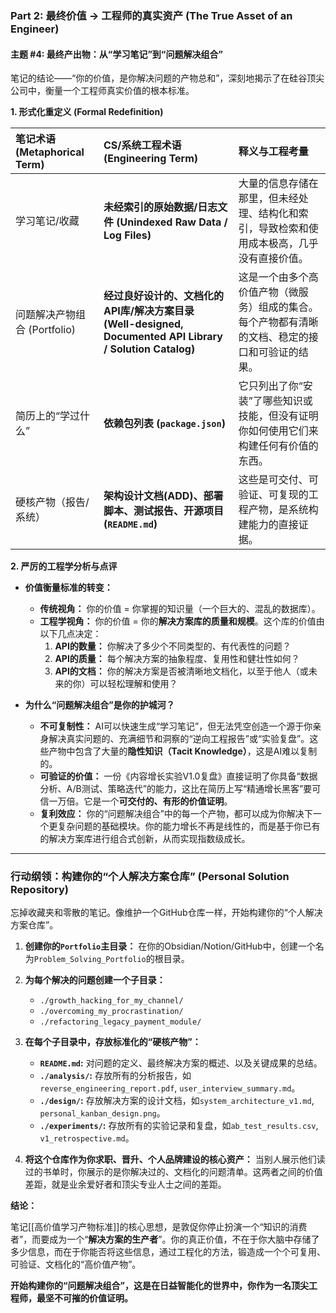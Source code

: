 

### **Part 2: 最终价值 -> 工程师的真实资产 (The True Asset of an Engineer)**

#### **主题 #4: 最终产出物：从“学习笔记”到“问题解决组合”**

笔记的结论——“你的价值，是你解决问题的产物总和”，深刻地揭示了在硅谷顶尖公司中，衡量一个工程师真实价值的根本标准。

**1. 形式化重定义 (Formal Redefinition)**

| 笔记术语 (Metaphorical Term) | CS/系统工程术语 (Engineering Term) | 释义与工程考量 |
| :--- | :--- | :--- |
| 学习笔记/收藏 | **未经索引的原始数据/日志文件 (Unindexed Raw Data / Log Files)** | 大量的信息存储在那里，但未经处理、结构化和索引，导致检索和使用成本极高，几乎没有直接价值。 |
| 问题解决产物组合 (Portfolio) | **经过良好设计的、文档化的API库/解决方案目录 (Well-designed, Documented API Library / Solution Catalog)** | 这是一个由多个高价值产物（微服务）组成的集合。每个产物都有清晰的文档、稳定的接口和可验证的结果。 |
| 简历上的“学过什么” | **依赖包列表 (`package.json`)** | 它只列出了你“安装”了哪些知识或技能，但没有证明你如何使用它们来构建任何有价值的东西。 |
| 硬核产物（报告/系统） | **架构设计文档(ADD)、部署脚本、测试报告、开源项目 (`README.md`)** | 这些是可交付、可验证、可复现的工程产物，是系统构建能力的直接证据。 |

**2. 严厉的工程学分析与点评**

*   **价值衡量标准的转变：**
    *   **传统视角：** 你的价值 = 你掌握的知识量（一个巨大的、混乱的数据库）。
    *   **工程学视角：** 你的价值 = 你的**解决方案库的质量和规模**。这个库的价值由以下几点决定：
        1.  **API的数量：** 你解决了多少个不同类型的、有代表性的问题？
        2.  **API的质量：** 每个解决方案的抽象程度、复用性和健壮性如何？
        3.  **API的文档：** 你的解决方案是否被清晰地文档化，以至于他人（或未来的你）可以轻松理解和使用？

*   **为什么“问题解决组合”是你的护城河？**
    *   **不可复制性：** AI可以快速生成“学习笔记”，但无法凭空创造一个源于你亲身解决真实问题的、充满细节和洞察的“逆向工程报告”或“实验复盘”。这些产物中包含了大量的**隐性知识（Tacit Knowledge）**，这是AI难以复制的。
    *   **可验证的价值：** 一份《内容增长实验V1.0复盘》直接证明了你具备“数据分析、A/B测试、策略迭代”的能力，这比在简历上写“精通增长黑客”要可信一万倍。它是一个**可交付的、有形的价值证明**。
    *   **复利效应：** 你的“问题解决组合”中的每一个产物，都可以成为你解决下一个更复杂问题的基础模块。你的能力增长不再是线性的，而是基于你已有的解决方案库进行组合式创新，从而实现指数级成长。

---

### **行动纲领：构建你的“个人解决方案仓库” (Personal Solution Repository)**

忘掉收藏夹和零散的笔记。像维护一个GitHub仓库一样，开始构建你的“个人解决方案仓库”。

1.  **创建你的`Portfolio`主目录：** 在你的Obsidian/Notion/GitHub中，创建一个名为`Problem_Solving_Portfolio`的根目录。

2.  **为每个解决的问题创建一个子目录：**
    *   `./growth_hacking_for_my_channel/`
    *   `./overcoming_my_procrastination/`
    *   `./refactoring_legacy_payment_module/`

3.  **在每个子目录中，存放标准化的“硬核产物”：**
    *   **`README.md`:** 对问题的定义、最终解决方案的概述、以及关键成果的总结。
    *   **`./analysis/`:** 存放所有的分析报告，如`reverse_engineering_report.pdf`, `user_interview_summary.md`。
    *   **`./design/`:** 存放解决方案的设计文档，如`system_architecture_v1.md`, `personal_kanban_design.png`。
    *   **`./experiments/`:** 存放所有的实验记录和复盘，如`ab_test_results.csv`, `v1_retrospective.md`。

4.  **将这个仓库作为你求职、晋升、个人品牌建设的核心资产：** 当别人展示他们读过的书单时，你展示的是你解决过的、文档化的问题清单。这两者之间的价值差距，就是业余爱好者和顶尖专业人士之间的差距。

**结论：**

笔记[[高价值学习产物标准]]的核心思想，是敦促你停止扮演一个“知识的消费者”，而要成为一个“**解决方案的生产者**”。你的真正价值，不在于你大脑中存储了多少信息，而在于你能否将这些信息，通过工程化的方法，锻造成一个个可复用、可验证、文档化的“高价值产物”。

**开始构建你的“问题解决组合”，这是在日益智能化的世界中，你作为一名顶尖工程师，最坚不可摧的价值证明。**